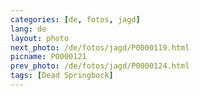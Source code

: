 ```yaml
---
categories: [de, fotos, jagd]
lang: de
layout: photo
next_photo: /de/fotos/jagd/P0000119.html
picname: P0000121
prev_photo: /de/fotos/jagd/P0000124.html
tags: [Dead Springbock]
---
```

